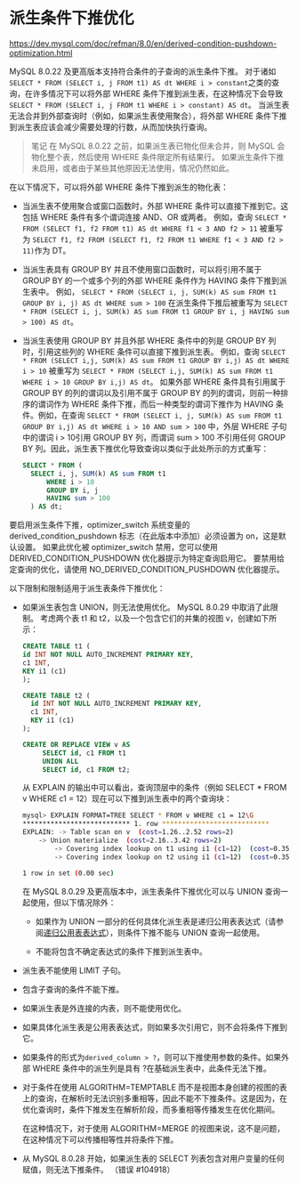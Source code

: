 # 派生条件下推优化

<https://dev.mysql.com/doc/refman/8.0/en/derived-condition-pushdown-optimization.html>

MySQL 8.0.22 及更高版本支持符合条件的子查询的派生条件下推。 对于诸如 `SELECT * FROM (SELECT i, j FROM t1) AS dt WHERE i > constant`之类的查询，在许多情况下可以将外部 WHERE 条件下推到派生表，在这种情况下会导致 `SELECT * FROM (SELECT i, j FROM t1 WHERE i > constant) AS dt`。 当派生表无法合并到外部查询时（例如，如果派生表使用聚合），将外部 WHERE 条件下推到派生表应该会减少需要处理的行数，从而加快执行查询。

> 笔记
在 MySQL 8.0.22 之前，如果派生表已物化但未合并，则 MySQL 会物化整个表，然后使用 WHERE 条件限定所有结果行。 如果派生条件下推未启用，或者由于某些其他原因无法使用，情况仍然如此。

在以下情况下，可以将外部 WHERE 条件下推到派生的物化表：

- 当派生表不使用聚合或窗口函数时，外部 WHERE 条件可以直接下推到它。这包括 WHERE 条件有多个谓词连接 AND、OR 或两者。
  例如，查询 `SELECT * FROM (SELECT f1, f2 FROM t1) AS dt WHERE f1 < 3 AND f2 > 11` 被重写为 `SELECT f1, f2 FROM (SELECT f1, f2 FROM t1 WHERE f1 < 3 AND f2 > 11)`作为 DT。
- 当派生表具有 GROUP BY 并且不使用窗口函数时，可以将引用不属于 GROUP BY 的一个或多个列的外部 WHERE 条件作为 HAVING 条件下推到派生表中。
  例如， `SELECT * FROM (SELECT i, j, SUM(k) AS sum FROM t1 GROUP BY i, j) AS dt WHERE sum > 100` 在派生条件下推后被重写为 `SELECT * FROM (SELECT i, j, SUM(k) AS sum FROM t1 GROUP BY i, j HAVING sum > 100) AS dt`。
- 当派生表使用 GROUP BY 并且外部 WHERE 条件中的列是 GROUP BY 列时，引用这些列的 WHERE 条件可以直接下推到派生表。
  例如，查询 `SELECT * FROM (SELECT i,j, SUM(k) AS sum FROM t1 GROUP BY i,j) AS dt WHERE i > 10` 被重写为 `SELECT * FROM (SELECT i,j, SUM(k) AS sum FROM t1 WHERE i > 10 GROUP BY i,j) AS dt`。
  如果外部 WHERE 条件具有引用属于 GROUP BY 的列的谓词以及引用不属于 GROUP BY 的列的谓词，则前一种排序的谓词作为 WHERE 条件下推，而后一种类型的谓词下推作为 HAVING 条件。例如，在查询 `SELECT * FROM (SELECT i, j, SUM(k) AS sum FROM t1 GROUP BY i,j) AS dt WHERE i > 10 AND sum > 100` 中，外层 WHERE 子句中的谓词 i > 10引用 GROUP BY 列，而谓词 sum > 100 不引用任何 GROUP BY 列。因此，派生表下推优化导致查询以类似于此处所示的方式重写：

  ```sql
  SELECT * FROM (
    SELECT i, j, SUM(k) AS sum FROM t1
        WHERE i > 10
        GROUP BY i, j
        HAVING sum > 100
    ) AS dt;
  ```

要启用派生条件下推，optimizer_switch 系统变量的 derived_condition_pushdown 标志（在此版本中添加）必须设置为 on，这是默认设置。 如果此优化被 optimizer_switch 禁用，您可以使用 DERIVED_CONDITION_PUSHDOWN 优化器提示为特定查询启用它。 要禁用给定查询的优化，请使用 NO_DERIVED_CONDITION_PUSHDOWN 优化器提示。

以下限制和限制适用于派生表条件下推优化：

- 如果派生表包含 UNION，则无法使用优化。 MySQL 8.0.29 中取消了此限制。 考虑两个表 t1 和 t2，以及一个包含它们的并集的视图 v，创建如下所示：
  
  ```sql
  CREATE TABLE t1 (
  id INT NOT NULL AUTO_INCREMENT PRIMARY KEY, 
  c1 INT, 
  KEY i1 (c1)
  );

  CREATE TABLE t2 (
    id INT NOT NULL AUTO_INCREMENT PRIMARY KEY, 
    c1 INT, 
    KEY i1 (c1)
  );

  CREATE OR REPLACE VIEW v AS
       SELECT id, c1 FROM t1
       UNION ALL
       SELECT id, c1 FROM t2;
  ```

  从 EXPLAIN 的输出中可以看出，查询顶层中的条件（例如 SELECT * FROM v WHERE c1 = 12）现在可以下推到派生表中的两个查询块：

  ```bash
  mysql> EXPLAIN FORMAT=TREE SELECT * FROM v WHERE c1 = 12\G
  *************************** 1. row ***************************
  EXPLAIN: -> Table scan on v  (cost=1.26..2.52 rows=2)
      -> Union materialize  (cost=2.16..3.42 rows=2)
          -> Covering index lookup on t1 using i1 (c1=12)  (cost=0.35 rows=1)
          -> Covering index lookup on t2 using i1 (c1=12)  (cost=0.35 rows=1)

  1 row in set (0.00 sec)
  ```

  在 MySQL 8.0.29 及更高版本中，派生表条件下推优化可以与 UNION 查询一起使用，但以下情况除外：

  - 如果作为 UNION 一部分的任何具体化派生表是递归公用表表达式（请参阅[递归公用表表达式](https://dev.mysql.com/doc/refman/8.0/en/with.html#common-table-expressions-recursive)），则条件下推不能与 UNION 查询一起使用。

  - 不能将包含不确定表达式的条件下推到派生表中。

- 派生表不能使用 LIMIT 子句。

- 包含子查询的条件不能下推。

- 如果派生表是外连接的内表，则不能使用优化。

- 如果具体化派生表是公用表表达式，则如果多次引用它，则不会将条件下推到它。

- 如果条件的形式为`derived_column > ?`，则可以下推使用参数的条件。如果外部 WHERE 条件中的派生列是具有 ?在基础派生表中，此条件无法下推。

- 对于条件在使用 ALGORITHM=TEMPTABLE 而不是视图本身创建的视图的表上的查询，在解析时无法识别多重相等，因此不能不下推条件。这是因为，在优化查询时，条件下推发生在解析阶段，而多重相等传播发生在优化期间。

  在这种情况下，对于使用 ALGORITHM=MERGE 的视图来说，这不是问题，在这种情况下可以传播相等性并将条件下推。

- 从 MySQL 8.0.28 开始，如果派生表的 SELECT 列表包含对用户变量的任何赋值，则无法下推条件。 （错误 #104918）